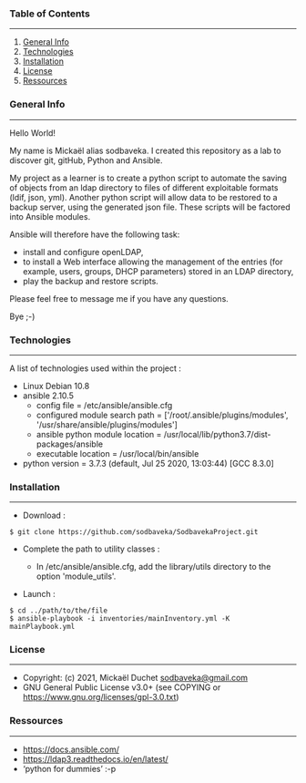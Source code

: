 ### Table of Contents
***
1. [General Info](#general-info)
2. [Technologies](#technologies)
3. [Installation](#installation)
4. [License](#License)
5. [Ressources](#Ressources)

### General Info
***
Hello World!

My name is Mickaël alias sodbaveka.
I created this repository as a lab to discover git, gitHub, Python and Ansible.

My project as a learner is to create a python script to automate the saving of objects from an ldap directory to files of different exploitable formats (ldif, json, yml). Another python script will allow data to be restored to a backup server, using the generated json file.
These scripts will be factored into Ansible modules.

Ansible will therefore have the following task:
- install and configure openLDAP,
- to install a Web interface allowing the management of the entries (for example, users, groups, DHCP parameters) stored in an LDAP directory,
- play the backup and restore scripts.

Please feel free to message me if you have any questions.

Bye ;-)

### Technologies
***
A list of technologies used within the project :
* Linux Debian 10.8
* ansible 2.10.5
  * config file = /etc/ansible/ansible.cfg
  * configured module search path = ['/root/.ansible/plugins/modules', '/usr/share/ansible/plugins/modules']
  * ansible python module location = /usr/local/lib/python3.7/dist-packages/ansible
  * executable location = /usr/local/bin/ansible
* python version = 3.7.3 (default, Jul 25 2020, 13:03:44) [GCC 8.3.0]

### Installation
***
* Download :
```
$ git clone https://github.com/sodbaveka/SodbavekaProject.git
```
* Complete the path to utility classes :
  * In /etc/ansible/ansible.cfg, add the library/utils directory to the option 'module_utils'.

* Launch :
```
$ cd ../path/to/the/file
$ ansible-playbook -i inventories/mainInventory.yml -K mainPlaybook.yml 
```

### License
***
* Copyright: (c) 2021, Mickaël Duchet <sodbaveka@gmail.com>
* GNU General Public License v3.0+ (see COPYING or https://www.gnu.org/licenses/gpl-3.0.txt)

### Ressources
***
* https://docs.ansible.com/
* https://ldap3.readthedocs.io/en/latest/
* ‘python for dummies’ :-p 

